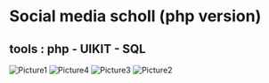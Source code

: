 # Social media scholl (php version)
## tools : php - UIKIT - SQL 
![Picture1](https://user-images.githubusercontent.com/63199884/134770514-bc30fbf8-1d01-4db1-8915-b441edbc5f0a.png)
![Picture4](https://user-images.githubusercontent.com/63199884/134770524-68594a8b-8761-4c94-8201-ffe3217b29de.png)
![Picture3](https://user-images.githubusercontent.com/63199884/134770523-fb71114c-70a8-415d-aa68-fa4e0407b800.png)
![Picture2](https://user-images.githubusercontent.com/63199884/134770520-480e2155-0ba5-4348-9e85-c1d2c3aef305.png)


